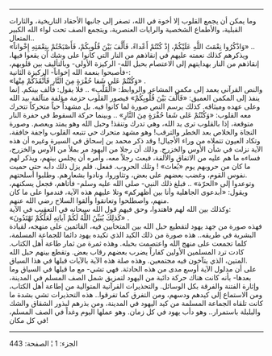 ------------------------------------------------------------------------

وما يمكن أن يجمع القلوب إلا أخوة في الله، تصغر إلى جانبها الأحقاد
التاريخية، والثارات القبلية، والأطماع الشخصية والرايات العنصرية، ويتجمع
الصف تحت لواء الله الكبير المتعال..  
«وَاذْكُرُوا نِعْمَتَ اللَّهِ عَلَيْكُمْ، إِذْ كُنْتُمْ أَعْداءً، فَأَلَّفَ بَيْنَ قُلُوبِكُمْ، فَأَصْبَحْتُمْ بِنِعْمَتِهِ
إِخْواناً» ..  
ويذكرهم كذلك نعمته عليهم في إنقاذهم من النار التي كانوا على وشك أن يقعوا
فيها، إنقاذهم من النار بهدايتهم إلى الاعتصام بحبل الله- الركيزة الأولى-
وبالتأليف بين قلوبهم، فأصبحوا بنعمة الله إخواناً- الركيزة الثانية-:  
«وَكُنْتُمْ عَلى شَفا حُفْرَةٍ مِنَ النَّارِ فَأَنْقَذَكُمْ مِنْها» .  
والنص القرآني يعمد إلى مكمن المشاعر والروابط: «الْقَلْبِ» .. فلا يقول: فألف
بينكم. إنما ينفذ إلى المكمن العميق: «فَأَلَّفَ بَيْنَ قُلُوبِكُمْ» فيصور القلوب حزمة
مؤلفة متآلفة بيد الله وعلى عهده وميثاقه. كذلك يرسم النص صورة لما كانوا
فيه. بل مشهداً حياً متحركاً تتحرك معه القلوب: «وَكُنْتُمْ عَلى شَفا حُفْرَةٍ مِنَ النَّارِ»
.. وبينما حركة السقوط في حفرة النار متوقعة، إذا بالقلوب ترى يد الله، وهي
تدرك وتنقذ! وحبل الله وهو يمتد ويعصم. وصورة النجاة والخلاص بعد الخطر
والترقب! وهو مشهد متحرك حي تتبعه القلوب واجفة خافقة، وتكاد العيون تتملاه
من وراء الأجيال! وقد ذكر محمد بن إسحاق في السيرة وغيره أن هذه الآية نزلت
في شأن الأوس والخزرج. وذلك أن رجلا من اليهود مر بملأ من الأوس والخزرج،
فساءه ما هم عليه من الاتفاق والألفة، فبعث رجلاً معه، وأمره أن يجلس بينهم،
ويذكر لهم ما كان من حروبهم يوم «بُعاث» ! وتلك الحروب. ففعل. فلم يزل ذلك
دأبه حتى حميت نفوس القوم، وغضب بعضهم على بعض، وتثاوروا، ونادوا بشعارهم.
وطلبوا أسلحتهم.  
وتوعدوا إلى «الحرّة» .. فبلغ ذلك النبي- صلى الله عليه وسلم- فأتاهم، فجعل
يسكنهم، ويقول: «أبدعوى الجاهلية وأنا بين أظهركم» وتلا عليهم هذه الآية،
فندموا على ما كان منهم، واصطلحوا وتعانقوا وألقوا السلاح رضي الله عنهم.  
وكذلك بين الله لهم فاهتدوا، وحق فيهم قول الله سبحانه في التعقيب في
الآية:  
«كَذلِكَ يُبَيِّنُ اللَّهُ لَكُمْ آياتِهِ لَعَلَّكُمْ تَهْتَدُونَ» .  
فهذه صورة من جهد يهود لتقطيع حبل الله بين المتحابين فيه، القائمين على
منهجه، لقيادة البشرية في طريقه.. هذه صورة من ذلك الكيد الذي تكيده يهود
دائما للجماعة المسلمة، كلما تجمعت على منهج الله واعتصمت بحبله. وهذه ثمرة
من ثمار طاعة أهل الكتاب. كادت ترد المسلمين الأولين كفاراً يضرب بعضهم رقاب
بعض. وتقطع بينهم حبل الله المتين، الذي يتآخون فيه مجتمعين. وهذه صلة هذه
الآية بالآيات قبلها في هذا السياق.  
على أن مدلول الآية أوسع مدى من هذه الحادثة. فهي تشي- مع ما قبلها في
السياق وما بعدها- بأنه كانت هناك حركة دائبة من اليهود لتمزيق شمل الصف
المسلم في المدينة، وإثارة الفتنة والفرقة بكل الوسائل. والتحذيرات
القرآنية المتوالية من إطاعة أهل الكتاب، ومن الاستماع إلى كيدهم ودسهم،
ومن التفرق كما تفرقوا.. هذه التحذيرات تشي بشدة ما كانت تلقاه الجماعة
المسلمة من كيد اليهود في المدينة، ومن بذرهم لبذور الشقاق والشك والبلبلة
باستمرار.. وهو دأب يهود في كل زمان. وهو عملها اليوم وغداً في الصف المسلم،
في كل مكان!

------------------------------------------------------------------------

الجزء: 1 ¦ الصفحة: 443
